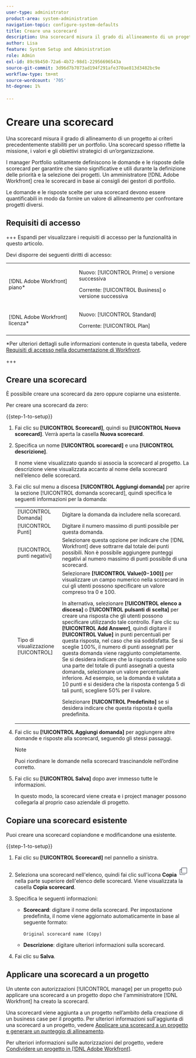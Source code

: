 ```yaml
---
user-type: administrator
product-area: system-administration
navigation-topic: configure-system-defaults
title: Creare una scorecard
description: Una scorecard misura il grado di allineamento di un progetto ai criteri precedentemente stabiliti per un portfolio. Una scorecard spesso riflette la missione, i valori e gli obiettivi strategici di un'organizzazione.I responsabili di Portfolio solitamente definiscono le domande e le risposte della scorecard per garantire che siano significative e utili durante la definizione delle priorità e la selezione del progetto. Un amministratore  [!DNL Adobe Workfront]  crea le scorecard in base ai consigli dei gestori di portfolio.
author: Lisa
feature: System Setup and Administration
role: Admin
exl-id: 89c9b450-72a6-4b72-98d1-22956696543a
source-git-commit: 3d96d7b7073ad194f291afe370ae813d3482bc9e
workflow-type: tm+mt
source-wordcount: '705'
ht-degree: 1%

---
```


# Creare una scorecard

<!--Audited: 01/2024-->

<!--DON'T DELETE, DRAFT OR HIDE THIS ARTICLE. IT IS LINKED TO THE PRODUCT, THROUGH THE CONTEXT SENSITIVE HELP LINKS.-->

Una scorecard misura il grado di allineamento di un progetto ai criteri precedentemente stabiliti per un portfolio. Una scorecard spesso riflette la missione, i valori e gli obiettivi strategici di un’organizzazione.

I manager Portfolio solitamente definiscono le domande e le risposte delle scorecard per garantire che siano significative e utili durante la definizione delle priorità e la selezione dei progetti. Un amministratore [!DNL Adobe Workfront] crea le scorecard in base ai consigli dei gestori di portfolio.

Le domande e le risposte scelte per una scorecard devono essere quantificabili in modo da fornire un valore di allineamento per confrontare progetti diversi.

## Requisiti di accesso

+++ Espandi per visualizzare i requisiti di accesso per la funzionalità in questo articolo.

Devi disporre dei seguenti diritti di accesso:

<table style="table-layout:auto"> 
 <col> 
 <col> 
 <tbody> 
  <tr> 
   <td role="rowheader">[!DNL Adobe Workfront] piano*</td> 
   <td> <p>Nuovo: [!UICONTROL Prime] o versione successiva</p>
   <p>Corrente: [!UICONTROL Business] o versione successiva</p> 
   </td> 
  </tr> 
  <tr> 
   <td role="rowheader">[!DNL Adobe Workfront] licenza*</td> 
   <td><p>Nuovo: [!UICONTROL Standard]</p>
   <p>Corrente: [!UICONTROL Plan]</p>
   </td> 
  </tr> 
 </tbody> 
</table>

*Per ulteriori dettagli sulle informazioni contenute in questa tabella, vedere [Requisiti di accesso nella documentazione di Workfront](/help/quicksilver/administration-and-setup/add-users/access-levels-and-object-permissions/access-level-requirements-in-documentation.md).

+++

## Creare una scorecard

È possibile creare una scorecard da zero oppure copiarne una esistente.

Per creare una scorecard da zero:

{{step-1-to-setup}}

1. Fai clic su **[!UICONTROL Scorecard]**, quindi su **[!UICONTROL Nuova scorecard]**. Verrà aperta la casella **Nuova scorecard**.

   <!--add screen shot at unshim-->

1. Specifica un nome **[!UICONTROL scorecard]** e una **[!UICONTROL descrizione]**.

   Il nome viene visualizzato quando si associa la scorecard al progetto. La descrizione viene visualizzata accanto al nome della scorecard nell’elenco delle scorecard.

1. Fai clic sul menu a discesa **[!UICONTROL Aggiungi domanda]** per aprire la sezione [!UICONTROL domanda scorecard], quindi specifica le seguenti informazioni per la domanda:

   <table style="table-layout:auto"> 
    <col> 
    <col> 
    <tbody> 
     <tr> 
      <td role="rowheader">[!UICONTROL Domanda]</td> 
      <td>Digitare la domanda da includere nella scorecard.</td> 
     </tr> 
     <tr> 
      <td role="rowheader">[!UICONTROL Punti]</td> 
      <td>Digitare il numero massimo di punti possibile per questa domanda.</td> 
     </tr> 
     <tr> 
      <td role="rowheader">[!UICONTROL punti negativi]</td> 
      <td>Selezionare questa opzione per indicare che [!DNL Workfront] deve sottrarre dal totale dei punti possibili. Non è possibile aggiungere punteggi negativi al numero massimo di punti possibile di una scorecard.</td> 
     </tr> 
     <tr> 
      <td role="rowheader">Tipo di visualizzazione [!UICONTROL]</td> 
      <td>Selezionare <strong>[!UICONTROL Value(0-100)]</strong> per visualizzare un campo numerico nella scorecard in cui gli utenti possono specificare un valore compreso tra 0 e 100.<p>In alternativa, selezionare <strong>[!UICONTROL elenco a discesa]</strong> o <strong>[!UICONTROL pulsanti di scelta]</strong> per creare una risposta che gli utenti possono specificare utilizzando tale controllo. Fare clic su <strong>[!UICONTROL Add Answer]</strong>, quindi digitare il <strong>[!UICONTROL Value]</strong> in punti percentuali per questa risposta, nel caso che sia soddisfatta. Se si sceglie 100%, il numero di punti assegnati per questa domanda viene raggiunto completamente. Se si desidera indicare che la risposta contiene solo una parte del totale di punti assegnati a questa domanda, selezionare un valore percentuale inferiore. Ad esempio, se la domanda è valutata a 10 punti e si desidera che la risposta contenga 5 di tali punti, scegliere 50% per il valore.</p>
      <p>Selezionare <strong>[!UICONTROL Predefinito]</strong> se si desidera indicare che questa risposta è quella predefinita.</strong></p>
     </tr> 
    </tbody> 
   </table>

1. Fai clic su **[!UICONTROL Aggiungi domanda]** per aggiungere altre domande e risposte alla scorecard, seguendo gli stessi passaggi.

   >[!NOTE]
   >
   >Puoi riordinare le domande nella scorecard trascinandole nell’ordine corretto.

1. Fai clic su **[!UICONTROL Salva]** dopo aver immesso tutte le informazioni.

   In questo modo, la scorecard viene creata e i project manager possono collegarla al proprio caso aziendale di progetto.

## Copiare una scorecard esistente

Puoi creare una scorecard copiandone e modificandone una esistente.

{{step-1-to-setup}}

1. Fai clic su **[!UICONTROL Scorecard]** nel pannello a sinistra.
1. Seleziona una scorecard nell&#39;elenco, quindi fai clic sull&#39;icona **Copia** ![Copia scorecard](assets/copy-scorecard-icon.png) nella parte superiore dell&#39;elenco delle scorecard.
Viene visualizzata la casella **Copia scorecard**.

   <!--add screen shot at unshim-->
1. Specifica le seguenti informazioni:

   * **Scorecard**: digitare il nome della scorecard.  Per impostazione predefinita, il nome viene aggiornato automaticamente in base al seguente formato:

     `Original scorecard name (Copy)`
   * **Descrizione**: digitare ulteriori informazioni sulla scorecard.
1. Fai clic su **Salva**.

## Applicare una scorecard a un progetto

Un utente con autorizzazioni [!UICONTROL manage] per un progetto può applicare una scorecard a un progetto dopo che l&#39;amministratore [!DNL Workfront] ha creato la scorecard.

Una scorecard viene aggiunta a un progetto nell’ambito della creazione di un business case per il progetto. Per ulteriori informazioni sull&#39;aggiunta di una scorecard a un progetto, vedere [Applicare una scorecard a un progetto e generare un punteggio di allineamento](../../../manage-work/projects/define-a-business-case/apply-scorecard-to-project-to-generate-alignment-score.md).

Per ulteriori informazioni sulle autorizzazioni del progetto, vedere [Condividere un progetto in [!DNL Adobe Workfront]](../../../workfront-basics/grant-and-request-access-to-objects/share-a-project.md).


